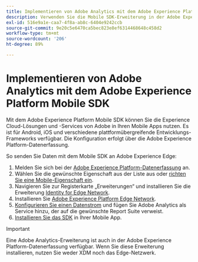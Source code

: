```yaml
---
title: Implementieren von Adobe Analytics mit dem Adobe Experience Platform Mobile SDK
description: Verwenden Sie die Mobile SDK-Erweiterung in der Adobe Experience Platform-Datenerfassung, um Daten an Adobe Analytics zu senden.
exl-id: 516e9a1e-caa7-4f8a-ab8c-6404e9242ccb
source-git-commit: 9e20c5e6470ca5bec823e8ef6314468648c458d2
workflow-type: tm+mt
source-wordcount: '206'
ht-degree: 89%

---
```


# Implementieren von Adobe Analytics mit dem Adobe Experience Platform Mobile SDK

Mit dem Adobe Experience Platform Mobile SDK können Sie die Experience Cloud-Lösungen und -Services von Adobe in Ihren Mobile Apps nutzen. Es ist für Android, iOS und verschiedene plattformübergreifende Entwicklungs-Frameworks verfügbar. Die Konfiguration erfolgt über die Adobe Experience Platform-Datenerfassung.

So senden Sie Daten mit dem Mobile SDK an Adobe Experience Edge:

1. Melden Sie sich bei der [Adobe Experience Platform-Datenerfassung](https://experience.adobe.com/data-collection) an.
2. Wählen Sie die gewünschte Eigenschaft aus der Liste aus oder [richten Sie eine Mobile-Eigenschaft ein](https://aep-sdks.gitbook.io/docs/getting-started/create-a-mobile-property).
3. Navigieren Sie zur Registerkarte „Erweiterungen“ und installieren Sie die Erweiterung [Identity for Edge Network](https://aep-sdks.gitbook.io/docs/foundation-extensions/identity-for-edge-network).
4. Installieren Sie [Adobe Experience Platform Edge Network](https://aep-sdks.gitbook.io/docs/foundation-extensions/experience-platform-extension).
5. [Konfigurieren Sie einen Datenstrom](https://aep-sdks.gitbook.io/docs/getting-started/configure-datastreams) und fügen Sie Adobe Analytics als Service hinzu, der auf die gewünschte Report Suite verweist.
6. [Installieren Sie das SDK](https://aep-sdks.gitbook.io/docs/getting-started/get-the-sdk) in Ihrer Mobile App.

>[!IMPORTANT]
>
>Eine Adobe Analytics-Erweiterung ist auch in der Adobe Experience Platform-Datenerfassung verfügbar. Wenn Sie diese Erweiterung installieren, nutzen Sie weder XDM noch das Edge-Netzwerk.
